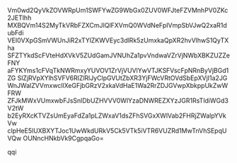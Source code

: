 Vm0wd2QyVkZOVWRpUm1SWFYwZG9WbGx0ZUV0WFJteFZVMnhPV0ZKc2JETlhh
MXBQVm14S2MyTkVRbFZXCmJIQlFXVmQ0WVdNeFpIVmpSbVJwQ2xaR1dubFdi
VEI0VXpGSmVWUnJiR2xTYlZKWVEyc3dlRk5zUmxkaQpXR2hvVlhwS1QyTXha
SFZTYkdScFVteHdXVkV5ZUdGamJVNUhZa1pvVndwaVZrVjNWbXBKZUZZeFNY
aFYKYms1cFVqTkNWRmxyYUVOV1ZrVjVUVlYwVTJKSFVscFpNRnByVjBGd1ZG
SlZjRVpXYlhSVFV6RlZlRlJyClpGVUtZbXR3YjFWcVRtOVdSbEpXVjI1a2JG
WnJWalZVVmxwcllXeGFjbGRzV2xkaVdHaE1Wa2RrZDJGVwpXbkppUkZwWFRW
ZFJkMWxVUmxwbFJsSnlDbUZHVVV0WlYzaDNWREZXYzJGR1RsTldiWGd3V2tW
b2EyRXcKTVZsUmEyaFdZa1pLZWxaV1dsZFhSVGxXWlVab2FHRjZWalpYVkVw
clpHeE5lUXBXYTJoc1UwWkdURkV5Ck5VTk5iVTR6VUZRd1MwTnVhSEpqUVQw
OUNncHNkbVk9CgpqaGo=

qqi
